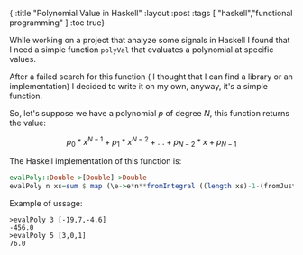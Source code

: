 {
 :title "Polynomial Value in Haskell"
 :layout :post
 :tags [ "haskell","functional programming" ]
 :toc true}


While working on a project that analyze some signals in Haskell I found that I need a simple function `polyVal` that evaluates a polynomial at specific values. 

After a failed search for this function ( I thought that I can find a library or an implementation) I decided to write it on my own, anyway, it's a simple function.

So, let's suppose we have a polynomial *p* of degree *N*, this function returns the value:

$$p_{0}*x^{N-1}+p_{1}*x^{N-2}+...+p_{N-2}*x+p_{N-1}$$

The Haskell implementation of this function is:

```haskell
evalPoly::Double->[Double]->Double
evalPoly n xs=sum $ map (\e->e*n**fromIntegral ((length xs)-1-(fromJust $ elemIndex e xs))) xs
```

Example of ussage:

```
>evalPoly 3 [-19,7,-4,6]
-456.0
>evalPoly 5 [3,0,1]
76.0
```


